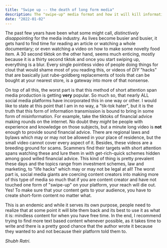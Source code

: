 ```yaml
---
title: "Swipe up -- the death of long form media"
description: The "swipe-up" media format and how it will kill informational content
date: "2022-01-02"
---
```

The past few years have been what some might call, _distinctively
disappointing_ for the media industry. As lives become busier and busier, it
gets hard to find time for reading an article or watching a whole documentary;
or even watching a video on how to make some novelty food item. A 30 second
tiktok on the other hand, seems much enticing, mostly because it is a thirty
second tiktok and once you start swiping up, everything is a blur. Every single
pointless video of people doing things for clout that would shame most of you
reading this, or videos of _DIY_ "hacks" that are basically just rube-goldberg
replacements of tools that can be bought at your nearest store, is a gateway
into more of that nonsense. 

On top of all this, the worst part is that this method of short attention span
media production is getting **very** popular. So much so, that nearly ALL
social media platforms have incorporated this in one way or other. I would like
to state at this point that I am in no way, a "tik-tok hater", but it is the
truth that this form of information transmission is bound to bring in some form
of misinformation. For example, take the tiktoks of financial advice making
rounds on the internet. No doubt they _might_ be people with experience and
knowledge on those subjects, but a minute long video is **not** enough to
provide sound financial advice. There are regional laws and bylaws which may or
may not be allowed in your place of residence, but the small video cannot cover
every aspect of it. Besides, these videos are a breeding ground for scams.
Scammers find their targets with short attention spans watching these and lure
them in with get-rich-quick schemes hidden among good willed financial advice.
This kind of thing is pretty prevalent these days and the topics range from
investment schemes, law and marketing, to "life hacks" which may or may not be
legal at all! The worst part is, social media giants are coercing content
creators into making more of this type of media so much that if you are content
creator and have not touched one form of "swipe-up" on your platform, your
reach will die out. Yes! To make sure that your content gets to your audience,
you have to create short-form content no matter what.

This is an endemic and while it serves its own purpose, people need to realize
that at some point it will bite them back and its best to use it as what it is:
mindless content for when you have free time. In the end, I recommend trying to
find more text based content whenever possible, as it takes time to write and
there is a pretty good chance that the author wrote it because they wanted to
and not because their platform told them to. 

_Shubh Ratri._


